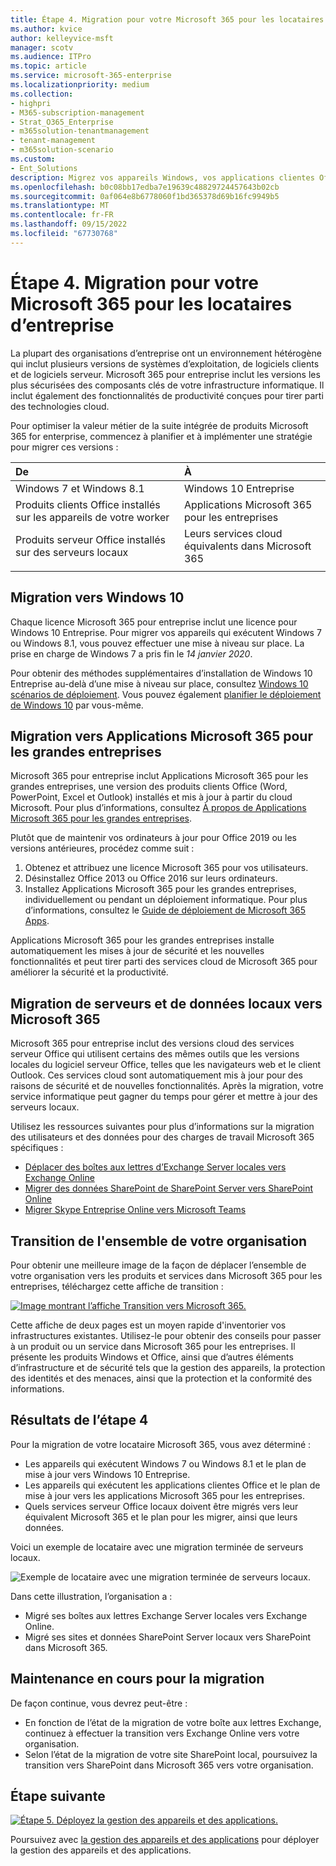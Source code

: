 ```yaml
---
title: Étape 4. Migration pour votre Microsoft 365 pour les locataires d’entreprise
ms.author: kvice
author: kelleyvice-msft
manager: scotv
ms.audience: ITPro
ms.topic: article
ms.service: microsoft-365-enterprise
ms.localizationpriority: medium
ms.collection:
- highpri
- M365-subscription-management
- Strat_O365_Enterprise
- m365solution-tenantmanagement
- tenant-management
- m365solution-scenario
ms.custom:
- Ent_Solutions
description: Migrez vos appareils Windows, vos applications clientes Office et vos serveurs Office pour vos locataires Microsoft 365.
ms.openlocfilehash: b0c08bb17edba7e19639c48829724457643b02cb
ms.sourcegitcommit: 0af064e8b6778060f1bd365378d69b16fc9949b5
ms.translationtype: MT
ms.contentlocale: fr-FR
ms.lasthandoff: 09/15/2022
ms.locfileid: "67730768"
---
```

# <a name="step-4-migration-for-your-microsoft-365-for-enterprise-tenants"></a>Étape 4. Migration pour votre Microsoft 365 pour les locataires d’entreprise

La plupart des organisations d’entreprise ont un environnement hétérogène qui inclut plusieurs versions de systèmes d’exploitation, de logiciels clients et de logiciels serveur. Microsoft 365 pour entreprise inclut les versions les plus sécurisées des composants clés de votre infrastructure informatique. Il inclut également des fonctionnalités de productivité conçues pour tirer parti des technologies cloud.

Pour optimiser la valeur métier de la suite intégrée de produits Microsoft 365 for enterprise, commencez à planifier et à implémenter une stratégie pour migrer ces versions :

| De | À |
|:-------|:-----|
| Windows 7 et Windows 8.1 | Windows 10 Entreprise |
| Produits clients Office installés sur les appareils de votre worker | Applications Microsoft 365 pour les entreprises |
| Produits serveur Office installés sur des serveurs locaux | Leurs services cloud équivalents dans Microsoft 365 |
|  |  |

## <a name="migrating-to-windows-10"></a>Migration vers Windows 10

Chaque licence Microsoft 365 pour entreprise inclut une licence pour Windows 10 Entreprise. Pour migrer vos appareils qui exécutent Windows 7 ou Windows 8.1, vous pouvez effectuer une mise à niveau sur place. La prise en charge de Windows 7 a pris fin le *14 janvier 2020*. 

Pour obtenir des méthodes supplémentaires d’installation de Windows 10 Entreprise au-delà d’une mise à niveau sur place, consultez [Windows 10 scénarios de déploiement](/windows/deployment/windows-10-deployment-scenarios). Vous pouvez également [planifier le déploiement de Windows 10](/windows/deployment/planning/) par vous-même.

## <a name="migrating-to-microsoft-365-apps-for-enterprise"></a>Migration vers Applications Microsoft 365 pour les grandes entreprises

Microsoft 365 pour entreprise inclut Applications Microsoft 365 pour les grandes entreprises, une version des produits clients Office (Word, PowerPoint, Excel et Outlook) installés et mis à jour à partir du cloud Microsoft. Pour plus d’informations, consultez [À propos de Applications Microsoft 365 pour les grandes entreprises](/deployoffice/about-microsoft-365-apps).

Plutôt que de maintenir vos ordinateurs à jour pour Office 2019 ou les versions antérieures, procédez comme suit :

1. Obtenez et attribuez une licence Microsoft 365 pour vos utilisateurs.
2. Désinstallez Office 2013 ou Office 2016 sur leurs ordinateurs.
3. Installez Applications Microsoft 365 pour les grandes entreprises, individuellement ou pendant un déploiement informatique. Pour plus d’informations, consultez le [Guide de déploiement de Microsoft 365 Apps](/deployoffice/deployment-guide-microsoft-365-apps).

Applications Microsoft 365 pour les grandes entreprises installe automatiquement les mises à jour de sécurité et les nouvelles fonctionnalités et peut tirer parti des services cloud de Microsoft 365 pour améliorer la sécurité et la productivité.

## <a name="migrating-on-premises-servers-and-data-to-microsoft-365"></a>Migration de serveurs et de données locaux vers Microsoft 365

Microsoft 365 pour entreprise inclut des versions cloud des services serveur Office qui utilisent certains des mêmes outils que les versions locales du logiciel serveur Office, telles que les navigateurs web et le client Outlook. Ces services cloud sont automatiquement mis à jour pour des raisons de sécurité et de nouvelles fonctionnalités. Après la migration, votre service informatique peut gagner du temps pour gérer et mettre à jour des serveurs locaux.

Utilisez les ressources suivantes pour plus d’informations sur la migration des utilisateurs et des données pour des charges de travail Microsoft 365 spécifiques :

- [Déplacer des boîtes aux lettres d’Exchange Server locales vers Exchange Online](/exchange/hybrid-deployment/move-mailboxes)
- [Migrer des données SharePoint de SharePoint Server vers SharePoint Online](/sharepointmigration/migrate-to-sharepoint-online)
- [Migrer Skype Entreprise Online vers Microsoft Teams](/microsoftteams/migration-interop-guidance-for-teams-with-skype)

## <a name="transition-your-entire-organization"></a>Transition de l'ensemble de votre organisation

Pour obtenir une meilleure image de la façon de déplacer l’ensemble de votre organisation vers les produits et services dans Microsoft 365 pour les entreprises, téléchargez cette affiche de transition :

[![Image montrant l’affiche Transition vers Microsoft 365.](../media/microsoft-365-overview/transition-org-to-m365.png)](https://download.microsoft.com/download/2/c/7/2c7bcc04-aae3-4604-9707-1ffff66b9851/transition-org-to-m365.pdf)

Cette affiche de deux pages est un moyen rapide d'inventorier vos infrastructures existantes. Utilisez-le pour obtenir des conseils pour passer à un produit ou un service dans Microsoft 365 pour les entreprises. Il présente les produits Windows et Office, ainsi que d’autres éléments d’infrastructure et de sécurité tels que la gestion des appareils, la protection des identités et des menaces, ainsi que la protection et la conformité des informations.

## <a name="results-of-step-4"></a>Résultats de l’étape 4

Pour la migration de votre locataire Microsoft 365, vous avez déterminé :

- Les appareils qui exécutent Windows 7 ou Windows 8.1 et le plan de mise à jour vers Windows 10 Entreprise.
- Les appareils qui exécutent les applications clientes Office et le plan de mise à jour vers les applications Microsoft 365 pour les entreprises.
- Quels services serveur Office locaux doivent être migrés vers leur équivalent Microsoft 365 et le plan pour les migrer, ainsi que leurs données.

Voici un exemple de locataire avec une migration terminée de serveurs locaux.

![Exemple de locataire avec une migration terminée de serveurs locaux.](../media/tenant-management-overview/tenant-management-tenant-build-step4.png)

Dans cette illustration, l’organisation a :

- Migré ses boîtes aux lettres Exchange Server locales vers Exchange Online.
- Migré ses sites et données SharePoint Server locaux vers SharePoint dans Microsoft 365.

## <a name="ongoing-maintenance-for-migration"></a>Maintenance en cours pour la migration

De façon continue, vous devrez peut-être :

- En fonction de l’état de la migration de votre boîte aux lettres Exchange, continuez à effectuer la transition vers Exchange Online vers votre organisation.
- Selon l’état de la migration de votre site SharePoint local, poursuivez la transition vers SharePoint dans Microsoft 365 vers votre organisation.

## <a name="next-step"></a>Étape suivante

[![Étape 5. Déployez la gestion des appareils et des applications.](../media/tenant-management-overview/tenant-management-step-grid-device-mgmt.png)](tenant-management-device-management.md)

Poursuivez avec [la gestion des appareils et des applications](tenant-management-device-management.md) pour déployer la gestion des appareils et des applications.